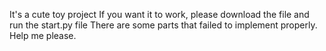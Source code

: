 It's a cute toy project
If you want it to work, please download the file and run the start.py file
There are some parts that failed to implement properly. Help me please.
